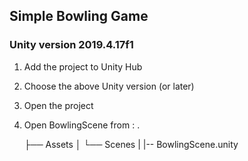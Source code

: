 ## Simple Bowling Game
### Unity version 2019.4.17f1

1. Add the project to Unity Hub
2. Choose the above Unity version (or later)
3. Open the project
4. Open BowlingScene from :
.

	├── Assets
	│   └── Scenes
	|       |-- BowlingScene.unity
   
